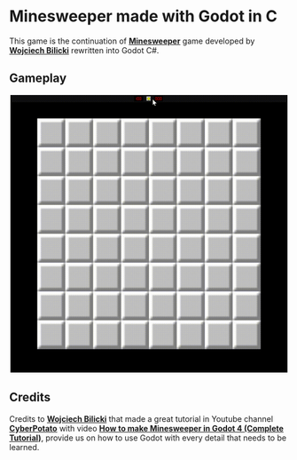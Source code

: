 # Minesweeper made with Godot in C #

This game is the continuation of [**Minesweeper**](https://github.com/wojciech-bilicki/MinesweeperTutorial) game developed by [**Wojciech Bilicki**](https://github.com/wojciech-bilicki) rewritten into Godot C#.<br>

## Gameplay

<p align="center">
<img src="Assets/gameplay.gif" alt="gameplay screenshot" width="500" height="500" />
</p>

## Credits

Credits to [**Wojciech Bilicki**](https://github.com/wojciech-bilicki) that made a great tutorial in Youtube channel [**CyberPotato**](https://www.youtube.com/@CyberPotatoDev) with video [**How to make Minesweeper in Godot 4 (Complete Tutorial)**](https://www.youtube.com/watch?v=LEiL4rrZbqQ), provide us on how to use Godot with every detail that needs to be learned.
